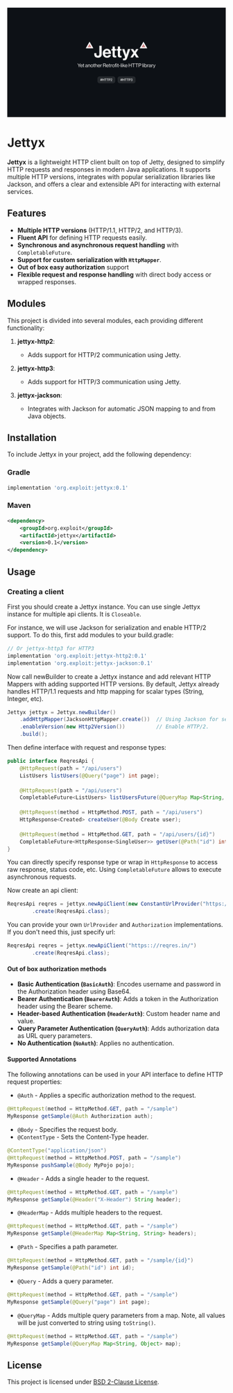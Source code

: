 ![](static/jettyx-back.png)

# Jettyx

**Jettyx** is a lightweight HTTP client built on top of Jetty, designed to simplify HTTP requests and responses in modern Java applications. It supports multiple HTTP versions, integrates with popular serialization libraries like Jackson, and offers a clear and extensible API for interacting with external services.

## Features

- **Multiple HTTP versions** (HTTP/1.1, HTTP/2, and HTTP/3).
- **Fluent API** for defining HTTP requests easily.
- **Synchronous and asynchronous request handling** with `CompletableFuture`.
- **Support for custom serialization with `HttpMapper`**.
- **Out of box easy authorization** support
- **Flexible request and response handling** with direct body access or wrapped responses.

## Modules

This project is divided into several modules, each providing different functionality:

1. **jettyx-http2**:
    - Adds support for HTTP/2 communication using Jetty.

2. **jettyx-http3**:
    - Adds support for HTTP/3 communication using Jetty.

3. **jettyx-jackson**:
    - Integrates with Jackson for automatic JSON mapping to and from Java objects.

## Installation

To include Jettyx in your project, add the following dependency:

### Gradle
```groovy
implementation 'org.exploit:jettyx:0.1'
```

### Maven
```xml
<dependency>
    <groupId>org.exploit</groupId>
    <artifactId>jettyx</artifactId>
    <version>0.1</version>
</dependency>
```

## Usage
### Creating a client
First you should create a Jettyx instance. You can use single Jettyx instance for multiple api clients. It is `Closeable`.

For instance, we will use Jackson for serialization and enable HTTP/2 support. To do this, first add modules to your build.gradle:

```groovy
// Or jettyx-http3 for HTTP3
implementation 'org.exploit:jettyx-http2:0.1'
implementation 'org.exploit:jettyx-jackson:0.1'
```
Now call newBuilder to create a Jettyx instance and add relevant HTTP Mappers with adding supported HTTP versions.
By default, Jettyx already handles HTTP/1.1 requests and http mapping for scalar types (String, Integer, etc).
```java
Jettyx jettyx = Jettyx.newBuilder()
    .addHttpMapper(JacksonHttpMapper.create())  // Using Jackson for serialization
    .enableVersion(new Http2Version())          // Enable HTTP/2.
    .build();
```

Then define interface with request and response types:
```java
public interface ReqresApi {
    @HttpRequest(path = "/api/users")
    ListUsers listUsers(@Query("page") int page);

    @HttpRequest(path = "/api/users")
    CompletableFuture<ListUsers> listUsersFuture(@QueryMap Map<String, Object> map);

    @HttpRequest(method = HttpMethod.POST, path = "/api/users")
    HttpResponse<Created> createUser(@Body Create user);

    @HttpRequest(method = HttpMethod.GET, path = "/api/users/{id}")
    CompletableFuture<HttpResponse<SingleUser>> getUser(@Path("id") int id);
}
```
You can directly specify response type or wrap in `HttpResponse` to access raw response, status code, etc. Using `CompletableFuture` allows to execute asynchronous requests.

Now create an api client:
```java
ReqresApi reqres = jettyx.newApiClient(new ConstantUrlProvider("https://reqres.in/"), new NoAuth())
        .create(ReqresApi.class);
```
You can provide your own `UrlProvider` and `Authorization` implementations. If you don't need this, just specify url:

```java
ReqresApi reqres = jettyx.newApiClient("https:://reqres.in/")
        .create(ReqresApi.class);
```

#### Out of box authorization methods
- **Basic Authentication (`BasicAuth`)**: Encodes username and password in the Authorization header using Base64.
- **Bearer Authentication (`BearerAuth`)**: Adds a token in the Authorization header using the Bearer scheme.
- **Header-based Authentication (`HeaderAuth`)**: Custom header name and value.
- **Query Parameter Authentication (`QueryAuth`)**: Adds authorization data as URL query parameters.
- **No Authentication (`NoAuth`)**: Applies no authentication.

#### Supported Annotations

The following annotations can be used in your API interface to define HTTP request properties:

- `@Auth` - Applies a specific authorization method to the request.
```java
@HttpRequest(method = HttpMethod.GET, path = "/sample")
MyResponse getSample(@Auth Authorization auth);
```
- `@Body` - Specifies the request body.
- `@ContentType` - Sets the Content-Type header.
```java
@ContentType("application/json")
@HttpRequest(method = HttpMethod.POST, path = "/sample")
MyResponse pushSample(@Body MyPojo pojo);
```
- `@Header` - Adds a single header to the request.
```java
@HttpRequest(method = HttpMethod.GET, path = "/sample")
MyResponse getSample(@Header("X-Header") String header);
```
- `@HeaderMap` - Adds multiple headers to the request.
```java
@HttpRequest(method = HttpMethod.GET, path = "/sample")
MyResponse getSample(@HeaderMap Map<String, String> headers);
```
- `@Path` - Specifies a path parameter.
```java
@HttpRequest(method = HttpMethod.GET, path = "/sample/{id}")
MyResponse getSample(@Path("id") int id);
```
- `@Query` - Adds a query parameter.
```java
@HttpRequest(method = HttpMethod.GET, path = "/sample")
MyResponse getSample(@Query("page") int page);
```
- `@QueryMap` - Adds multiple query parameters from a map. Note, all values will be just converted to string using `toString()`.
```java
@HttpRequest(method = HttpMethod.GET, path = "/sample")
MyResponse getSample(@QueryMap Map<String, Object> map);
```

## License
This project is licensed under [BSD 2-Clause License](LICENSE.md).
